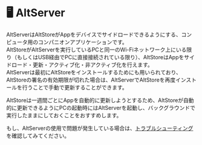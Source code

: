 # 🖥 AltServer

AltServerはAltStoreがAppをデバイスでサイドロードできるようにする、コンピュータ用のコンパニオンアプリケーションです。\
AltStoreがAltServerを実行しているPCと同一のWi-Fiネットワーク上にいる限り（もしくはUSB経由でPCに直接接続されている限り）、AltStoreはAppをサイドロード・更新・アクティブ化・非アクティブ化を行えます。\
AltServerは最初にAltStoreをインストールするためにも用いられており、AltStoreの署名の有効期限が切れた場合は、AltServerでAltStoreを再度インストールを行うことで手動で更新することができます。

AltStoreは一週間ごとにAppを自動的に更新しようとするため、AltStoreが自動的に更新できるようにPCの起動時にはAltServerを起動し、バックグラウンドで実行したままにしておくことをおすすめします。

もし、AltServerの使用で問題が発生している場合は、[トラブルシューティング](../getting\_start/toraburushtingu.md)を確認してみてください。
